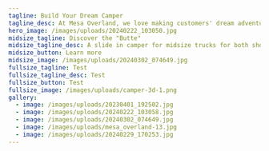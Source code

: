```yaml
---
tagline: Build Your Dream Camper
tagline_desc: At Mesa Overland, we love making customers' dream adventure rigs into reality.
hero_image: /images/uploads/20240222_103050.jpg
midsize_tagline: Discover the "Butte"
midsize_tagline_desc: A slide in camper for midsize trucks for both short and long beds.
midsize_button: Learn more
midsize_image: /images/uploads/20240302_074649.jpg
fullsize_tagline: Test
fullsize_tagline_desc: Test
fullsize_button: Test
fullsize_image: /images/uploads/camper-3d-1.png
gallery:
  - image: /images/uploads/20230401_192502.jpg
  - image: /images/uploads/20240222_103058.jpg
  - image: /images/uploads/20240302_074649.jpg
  - image: /images/uploads/mesa_overland-13.jpg
  - image: /images/uploads/20240229_170253.jpg
---
```

